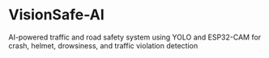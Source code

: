 # VisionSafe-AI
AI-powered traffic and road safety system using YOLO and ESP32-CAM for crash, helmet, drowsiness, and traffic violation detection
